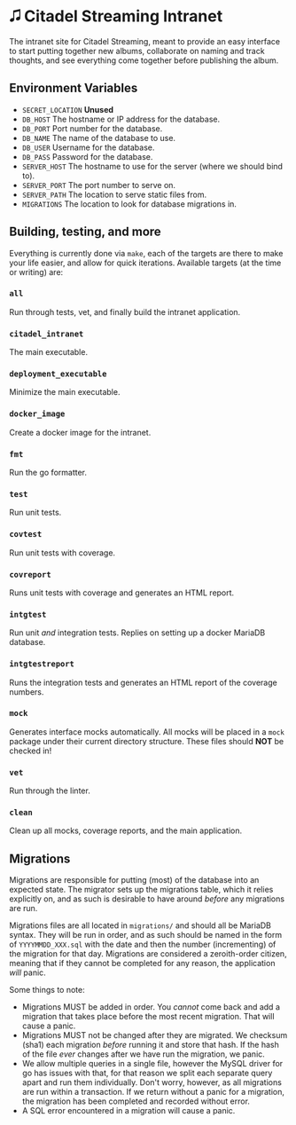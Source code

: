 # 🎜 Citadel Streaming Intranet

The intranet site for Citadel Streaming, meant to provide an easy interface to
start putting together new albums, collaborate on naming and track thoughts, and
see everything come together before publishing the album.

## Environment Variables
 
* `SECRET_LOCATION` **Unused**
* `DB_HOST` The hostname or IP address for the database.
* `DB_PORT` Port number for the database.
* `DB_NAME` The name of the database to use.
* `DB_USER` Username for the database.
* `DB_PASS` Password for the database.
* `SERVER_HOST` The hostname to use for the server (where we should bind to).
* `SERVER_PORT` The port number to serve on.
* `SERVER_PATH` The location to serve static files from.
* `MIGRATIONS` The location to look for database migrations in.

## Building, testing, and more

Everything is currently done via `make`, each of the targets are there to make
your life easier, and allow for quick iterations. Available targets (at the time
or writing) are:

### `all`

Run through tests, vet, and finally build the intranet application.

### `citadel_intranet`

The main executable.

### `deployment_executable`

Minimize the main executable.

### `docker_image`

Create a docker image for the intranet.

### `fmt`

Run the go formatter.

### `test`

Run unit tests.

### `covtest`

Run unit tests with coverage.

### `covreport`

Runs unit tests with coverage and generates an HTML report.

### `intgtest`

Run unit _and_ integration tests. Replies on setting up a docker MariaDB
database.

### `intgtestreport`

Runs the integration tests and generates an HTML report of the coverage numbers.

### `mock`

Generates interface mocks automatically. All mocks will be placed in a `mock`
package under their current directory structure. These files should **NOT** be
checked in!

### `vet`

Run through the linter.

### `clean`

Clean up all mocks, coverage reports, and the main application.

## Migrations

Migrations are responsible for putting (most) of the database into an expected
state. The migrator sets up the migrations table, which it relies explicitly on,
and as such is desirable to have around _before_ any migrations are run.

Migrations files are all located in `migrations/` and should all be MariaDB
syntax. They will be run in order, and as such should be named in the form of
`YYYYMMDD_XXX.sql` with the date and then the number (incrementing) of the
migration for that day. Migrations are considered a zeroith-order citizen,
meaning that if they cannot be completed for any reason, the application _will_
panic.

Some things to note:  
* Migrations MUST be added in order. You _cannot_ come back and add a migration
  that takes place before the most recent migration. That will cause a panic.
* Migrations MUST not be changed after they are migrated. We checksum (sha1)
  each migration _before_ running it and store that hash. If the hash of the
  file _ever_ changes after we have run the migration, we panic.
* We allow multiple queries in a single file, however the MySQL driver for go
  has issues with that, for that reason we split each separate query apart and
  run them individually. Don't worry, however, as all migrations are run within
  a transaction. If we return without a panic for a migration, the migration has
  been completed and recorded without error.
* A SQL error encountered in a migration will cause a panic.
